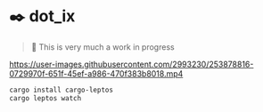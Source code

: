 # ✒️ dot_ix

> 🚧 This is very much a work in progress

https://user-images.githubusercontent.com/2993230/253878816-0729970f-651f-45ef-a986-470f383b8018.mp4


```bash
cargo install cargo-leptos
cargo leptos watch
```
